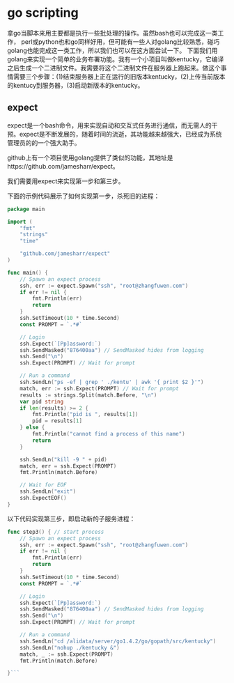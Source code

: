 # go scripting

拿go当脚本来用主要都是执行一些批处理的操作。虽然bash也可以完成这一类工作， perl或python也和go同样好用，但可能有一些人对golang比较熟悉，碰巧golang也能完成这一类工作，所以我们也可以在这方面尝试一下。
下面我们用golang来实现一个简单的业务布署功能。我有一个小项目叫做kentucky，它编译之后生成一个二进制文件。我需要将这个二进制文件在服务器上跑起来。做这个事情需要三个步骤：(1)结束服务器上正在运行的旧版本kentucky，(2)上传当前版本的kentucy到服务器，(3)启动新版本的kentucky。

## expect
expect是一个bash命令，用来实现自动和交互式任务进行通信，而无需人的干预。expect是不断发展的，随着时间的流逝，其功能越来越强大，已经成为系统管理员的的一个强大助手。

github上有一个项目使用golang提供了类似的功能，其地址是https://github.com/jamesharr/expect。

我们需要用expect来实现第一步和第三步。

下面的示例代码展示了如何实现第一步，杀死旧的进程：

```go
package main

import (
	"fmt"
	"strings"
    "time"

	"github.com/jamesharr/expect"
)

func main() {
    // Spawn an expect process
    ssh, err := expect.Spawn("ssh", "root@zhangfuwen.com")
    if err != nil {
	    fmt.Println(err)
	    return
    }
    ssh.SetTimeout(10 * time.Second)
    const PROMPT = `.*#`

    // Login
    ssh.Expect(`[Pp]assword:`)
    ssh.SendMasked("876400aa") // SendMasked hides from logging
    ssh.Send("\n")
    ssh.Expect(PROMPT) // Wait for prompt

    // Run a command
    ssh.SendLn("ps -ef | grep ' ./kentu' | awk '{ print $2 }'")
    match, err := ssh.Expect(PROMPT) // Wait for prompt
    results := strings.Split(match.Before, "\n")
    var pid string
    if len(results) >= 2 {
	    fmt.Println("pid is ", results[1])
	    pid = results[1]
    } else {
	    fmt.Println("cannot find a process of this name")
	    return
    }

    ssh.SendLn("kill -9 " + pid)
    match, err = ssh.Expect(PROMPT)
    fmt.Println(match.Before)

    // Wait for EOF
    ssh.SendLn("exit")
    ssh.ExpectEOF()
}
```

以下代码实现第三步，即启动新的子服务进程：
```go
func step3() { // start process
	// Spawn an expect process
	ssh, err := expect.Spawn("ssh", "root@zhangfuwen.com")
	if err != nil {
		fmt.Println(err)
		return
	}
	ssh.SetTimeout(10 * time.Second)
	const PROMPT = `.*#`

	// Login
	ssh.Expect(`[Pp]assword:`)
	ssh.SendMasked("876400aa") // SendMasked hides from logging
	ssh.Send("\n")
	ssh.Expect(PROMPT) // Wait for prompt

	// Run a command
	ssh.SendLn("cd /alidata/server/go1.4.2/go/gopath/src/kentucky")
	ssh.SendLn("nohup ./kentucky &")
	match, _ := ssh.Expect(PROMPT)
	fmt.Println(match.Before)

}```



```